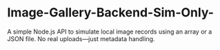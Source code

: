# Image-Gallery-Backend-Sim-Only-
A simple Node.js API to simulate local image records using an array or a JSON file. No real uploads—just metadata handling.

